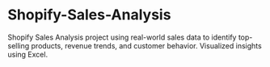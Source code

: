 # Shopify-Sales-Analysis
Shopify Sales Analysis project using real-world sales data to identify top-selling products, revenue trends, and customer behavior. Visualized insights using Excel.
